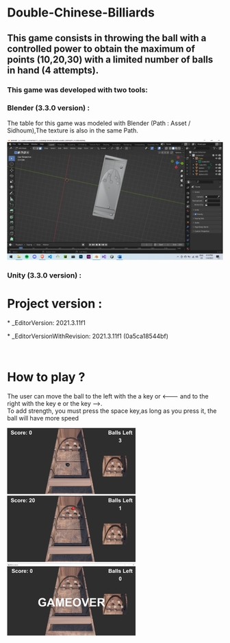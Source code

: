# Double-Chinese-Billiards
## This game consists in throwing the ball with a controlled power to obtain the maximum of points (10,20,30) with a limited number of balls in hand (4 attempts).

### This game was developed with two tools: 
### Blender  (3.3.0 version) : 
The table for this game was modeled with Blender (Path : Asset / Sidhoum),The texture is also in the same Path.


<p float="center">
  <img src="/imgs/mesh.PNG" width="800" />
</p>

### Unity   (3.3.0 version) :
# Project version : 
<p>
  * _EditorVersion: 2021.3.11f1
</p>
<p>
  * _EditorVersionWithRevision: 2021.3.11f1 (0a5ca18544bf)
</p></br>
                
# How to play ?
The user can move the ball to the left with the a key or <---  and to the right with the key e or the key -->.</br>
To add strength, you must press the space key,as long as you press it, the ball will have more speed

<p float="center">
   <img src="/imgs/exemple.PNG" width="300" />
   <img src="/imgs/exemple2.PNG" width="300" />
    <img src="/imgs/exemple3.PNG" width="300" />
</p>

